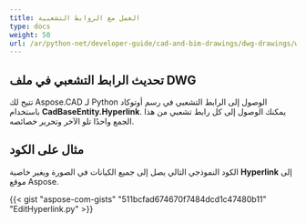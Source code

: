 ```yaml
---
title: العمل مع الروابط التشعبية
type: docs
weight: 50
url: /ar/python-net/developer-guide/cad-and-bim-drawings/dwg-drawings/working-with-hyperlinks/
---
```


## **تحديث الرابط التشعبي في ملف DWG**

تتيح لك Aspose.CAD لـ Python الوصول إلى الرابط التشعبي في رسم أوتوكاد باستخدام **CadBaseEntity.Hyperlink**. يمكنك الوصول إلى كل رابط تشعبي من هذا الجمع واحدًا تلو الآخر وتحرير خصائصه.

## مثال على الكود

الكود النموذجي التالي يصل إلى جميع الكيانات في الصورة ويغير خاصية **Hyperlink** إلى موقع Aspose.

{{< gist "aspose-com-gists" "511bcfad674670f7484dcd1c47480b11" "EditHyperlink.py" >}}
